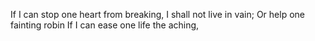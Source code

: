 If I can stop one heart from breaking, I shall not live in vain;
Or help one fainting robin
If I can ease one life the aching,
